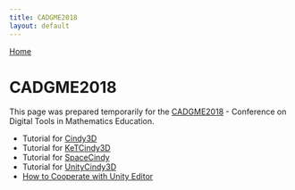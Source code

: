 ```yaml
---
title: CADGME2018
layout: default
---
```

[Home](../)

# CADGME2018

This page was prepared temporarily for the [CADGME2018](https://www.uc.pt/en/congressos/cadgme2018) - Conference on Digital Tools in Mathematics Education﻿.

* Tutorial for [Cindy3D](./cindy3d.html)
* Tutorial for [KeTCindy3D](./ketcindy3d.html)
* Tutorial for [SpaceCindy](./spacecindy.html)
* Tutorial for [UnityCindy3D](../documents/tutorial.html)
* [How to Cooperate with Unity Editor](../documents/unityeditor.html)
